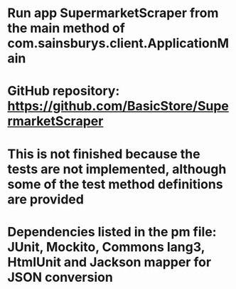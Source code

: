 
# Run app SupermarketScraper from the main method of com.sainsburys.client.ApplicationMain 

# GitHub repository: https://github.com/BasicStore/SupermarketScraper 

# This is not finished because the tests are not implemented, although some of the test method definitions are provided

# Dependencies listed in the pm file:  JUnit, Mockito, Commons lang3, HtmlUnit and Jackson mapper for JSON conversion
